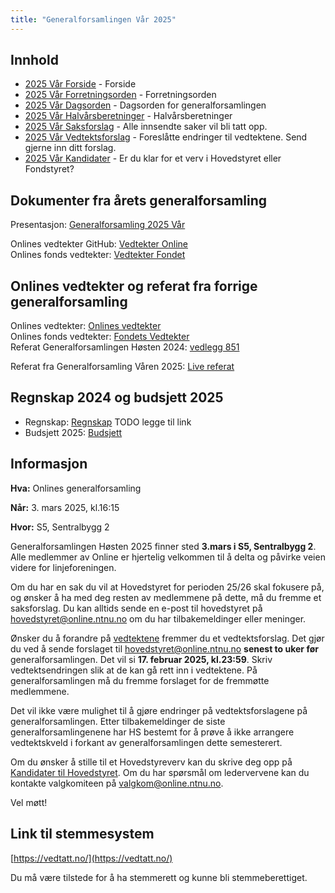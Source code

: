 ```yaml
---
title: "Generalforsamlingen Vår 2025"
---
```


## Innhold

- [2025 Vår Forside](/generalforsamlingen/genfors2025v) - Forside
- [2025 Vår Forretningsorden](/generalforsamlingen/genfors2025v/forretningsorden) - Forretningsorden
- [2025 Vår Dagsorden](/generalforsamlingen/genfors2025v/dagsorden) - Dagsorden for generalforsamlingen
- [2025 Vår Halvårsberetninger](/generalforsamlingen/genfors2025v/aarsberetninger) - Halvårsberetninger
- [2025 Vår Saksforslag](/generalforsamlingen/genfors2025v/saksforslag) - Alle innsendte saker vil bli tatt opp.
- [2025 Vår Vedtektsforslag](/generalforsamlingen/genfors2025v/vedtekstforslag) - Foreslåtte endringer til vedtektene. Send gjerne inn ditt forslag.
- [2025 Vår Kandidater](/generalforsamlingen/genfors2025v/valg) - Er du klar for et verv i Hovedstyret eller Fondstyret?

## Dokumenter fra årets generalforsamling

Presentasjon: [Generalforsamling 2025 Vår](https://docs.google.com/presentation/d/1oOk3tX0apysQ3rkem1Q48V9zHd-uFPHXheDzIqJnKsY/edit?usp=sharing)

Onlines vedtekter GitHub: [Vedtekter Online](https://github.com/dotkom/Onlines_Vedtekter/blob/master/vedtekter.adoc)  
Onlines fonds vedtekter: [Vedtekter Fondet](https://github.com/dotkom/Onlines_Fond_Vedtekter/blob/master/vedtekter.adoc)

## Onlines vedtekter og referat fra forrige generalforsamling

Onlines vedtekter: [Onlines vedtekter](https://github.com/dotkom/Onlines_Fond_Vedtekter/blob/master/vedtekter.adoc)  
Onlines fonds vedtekter: [Fondets Vedtekter](https://github.com/dotkom/Onlines_Fond_Vedtekter/blob/master/vedtekter.adoc)  
Referat Generalforsamlingen Høsten 2024: [vedlegg 851](/attachments/851-Referat_Onlines_generalforsamling_H2024.pdf)

Referat fra Generalforsamling Våren 2025: [Live referat](https://docs.google.com/document/d/11OzQwg42CwuHX4Q1f7kdJESPVnU3WyauuC2G9kf3-04/edit?usp=sharing)

## Regnskap 2024 og budsjett 2025

- Regnskap: [Regnskap]() TODO legge til link
- Budsjett 2025: [Budsjett](https://docs.google.com/spreadsheets/d/1A9JnuHbZ0hZxJACuQ_WWHXLQQR4AV9iY3BccLnROTEw/edit?gid=1647721186#gid=1647721186)

## Informasjon

**Hva:** Onlines generalforsamling

**Når:** 3. mars 2025, kl.16:15

**Hvor:** S5, Sentralbygg 2

Generalforsamlingen Høsten 2025 finner sted **3.mars i S5, Sentralbygg 2**. Alle medlemmer av Online er hjertelig velkommen til å delta og påvirke veien videre for linjeforeningen.

Om du har en sak du vil at Hovedstyret for perioden 25/26 skal fokusere på, og ønsker å ha med deg resten av medlemmene på dette, må du fremme et saksforslag. Du kan alltids sende en e-post til hovedstyret på [hovedstyret@online.ntnu.no](mailto:hovedstyret@online.ntnu.no) om du har tilbakemeldinger eller meninger.

Ønsker du å forandre på [vedtektene](https://github.com/dotkom/Onlines_Vedtekter/blob/master/vedtekter.pdf) fremmer du et vedtektsforslag. Det gjør du ved å sende forslaget til [hovedstyret@online.ntnu.no](mailto:hovedstyret@online.ntnu.no) **senest to uker før** generalforsamlingen. Det vil si **17. februar 2025, kl.23:59**. Skriv vedtektsendringen slik at de kan gå rett inn i vedtektene. På generalforsamlingen må du fremme forslaget for de fremmøtte medlemmene.

Det vil ikke være mulighet til å gjøre endringer på vedtektsforslagene på generalforsamlingen. Etter tilbakemeldinger de siste generalforsamlingenene har HS bestemt for å prøve å ikke arrangere vedtektskveld i forkant av generalforsamlingen dette semesterert.

Om du ønsker å stille til et Hovedstyreverv kan du skrive deg opp på [Kandidater til Hovedstyret](/generalforsamlingen/genfors2025v/valg). Om du har spørsmål om ledervervene kan du kontakte valgkomiteen på [valgkom@online.ntnu.no](mailto:valgkom@online.ntnu.no).

Vel møtt!

## Link til stemmesystem

[https://vedtatt.no/](https://vedtatt.no/)

Du må være tilstede for å ha stemmerett og kunne bli stemmeberettiget.
